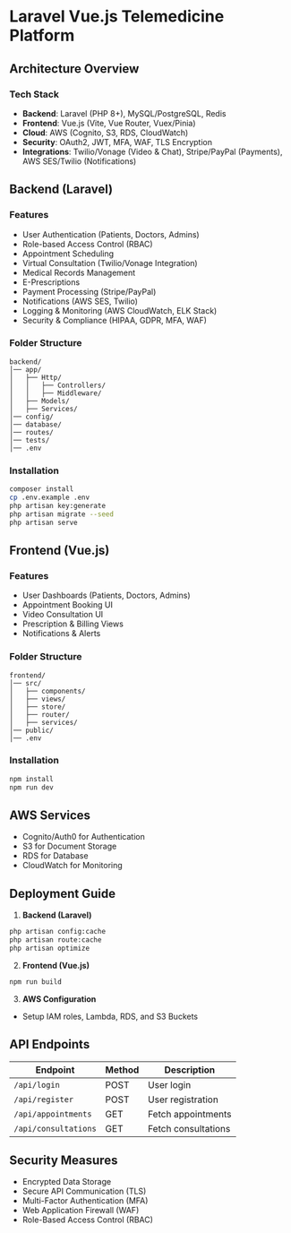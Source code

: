 # Laravel Vue.js Telemedicine Platform

## Architecture Overview
### Tech Stack
- **Backend**: Laravel (PHP 8+), MySQL/PostgreSQL, Redis
- **Frontend**: Vue.js (Vite, Vue Router, Vuex/Pinia)
- **Cloud**: AWS (Cognito, S3, RDS, CloudWatch)
- **Security**: OAuth2, JWT, MFA, WAF, TLS Encryption
- **Integrations**: Twilio/Vonage (Video & Chat), Stripe/PayPal (Payments), AWS SES/Twilio (Notifications)

## Backend (Laravel)
### Features
- User Authentication (Patients, Doctors, Admins)
- Role-based Access Control (RBAC)
- Appointment Scheduling
- Virtual Consultation (Twilio/Vonage Integration)
- Medical Records Management
- E-Prescriptions
- Payment Processing (Stripe/PayPal)
- Notifications (AWS SES, Twilio)
- Logging & Monitoring (AWS CloudWatch, ELK Stack)
- Security & Compliance (HIPAA, GDPR, MFA, WAF)

### Folder Structure
```
backend/
│── app/
│   ├── Http/
│   │   ├── Controllers/
│   │   ├── Middleware/
│   ├── Models/
│   ├── Services/
│── config/
│── database/
│── routes/
│── tests/
│── .env
```

### Installation
```bash
composer install
cp .env.example .env
php artisan key:generate
php artisan migrate --seed
php artisan serve
```

## Frontend (Vue.js)
### Features
- User Dashboards (Patients, Doctors, Admins)
- Appointment Booking UI
- Video Consultation UI
- Prescription & Billing Views
- Notifications & Alerts

### Folder Structure
```
frontend/
│── src/
│   ├── components/
│   ├── views/
│   ├── store/
│   ├── router/
│   ├── services/
│── public/
│── .env
```

### Installation
```bash
npm install
npm run dev
```

## AWS Services
- Cognito/Auth0 for Authentication
- S3 for Document Storage
- RDS for Database
- CloudWatch for Monitoring

## Deployment Guide
1. **Backend (Laravel)**
```bash
php artisan config:cache
php artisan route:cache
php artisan optimize
```
2. **Frontend (Vue.js)**
```bash
npm run build
```
3. **AWS Configuration**
- Setup IAM roles, Lambda, RDS, and S3 Buckets

## API Endpoints
| Endpoint | Method | Description |
|----------|--------|-------------|
| `/api/login` | POST | User login |
| `/api/register` | POST | User registration |
| `/api/appointments` | GET | Fetch appointments |
| `/api/consultations` | GET | Fetch consultations |

## Security Measures
- Encrypted Data Storage
- Secure API Communication (TLS)
- Multi-Factor Authentication (MFA)
- Web Application Firewall (WAF)
- Role-Based Access Control (RBAC)
